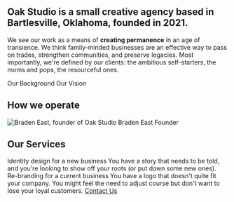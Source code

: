 <br>

## Oak Studio is a small creative agency based in Bartlesville, Oklahoma, founded in 2021.

We see our work as a means of **creating permanence** in an age of transience. We think family-minded businesses are an effective way to pass on trades, strengthen communities, and preserve legacies. Most importantly, we're defined by our clients: the ambitious self-starters, the moms and pops, the resourceful ones.

<section class="center grid jc-center gap-4 col-3">
  <Import from="/_/Blurb.html">
    <BlurbTitle>Our Background</BlurbTitle>
    <BlurbImage from="/_/icons/scrapbook.svg"></BlurbImage>
    <BlurbDesc from="/_/copy/Background.md"></BlurbDesc>
  </Import>
  <Import from="/_/Blurb.html">
    <BlurbTitle>Our Vision</BlurbTitle>
    <BlurbImage from="/_/icons/telescope.svg"></BlurbImage>
    <BlurbDesc from="/_/copy/Vision.md"></BlurbDesc>
  </Import>
</section>

## How we operate
<Import from="/_/copy/MO.md"></Import>

<section class="soft bleed">
  <Import from="/_/Person.html">
    <Headshot>
      <img src="/_assets/images/braden.jpg" alt="Braden East, founder of Oak Studio">
    </Headshot>
    <Name>Braden East</Name>
    <Position>Founder</Position>
    <Bio from="/_/copy/BradenEastBio.md"></Bio>
  </Import>
</section>

<section class="center grid ji-space-around ai-start jc-center gap-4 col-3" style="margin-bottom: 0">
<h2 class="center span-all">Our Services</h2>
  <Import from="/_/Blurb.html">
    <BlurbTitle>Identity design for a new business</BlurbTitle>
    <BlurbImage from="/_/icons/starting-over.svg"></BlurbImage>
    <BlurbDesc>
      You have a story that needs to be told, and you're looking to show off your roots (or put down some new ones).
    </BlurbDesc>
  </Import>
  <Import from="/_/Blurb.html">
    <BlurbTitle>Re-branding for a current business</BlurbTitle>
    <BlurbImage from="/_/icons/turning-a-corner.svg"></BlurbImage>
    <BlurbDesc>
      You have a logo that doesn't quite fit your company. You might feel the need to adjust course but don't want to lose your loyal customers.
    </BlurbDesc>
  </Import>
  <a class="center button span-all" href="/contact">Contact Us</a>
</section>